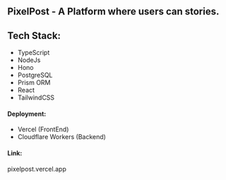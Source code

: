 ## PixelPost - A Platform where users can stories.

## Tech Stack:
- TypeScript
- NodeJs
- Hono
- PostgreSQL
- Prism ORM
- React
- TailwindCSS

#### Deployment:
- Vercel (FrontEnd)
- Cloudflare Workers (Backend)

#### Link:
pixelpost.vercel.app
